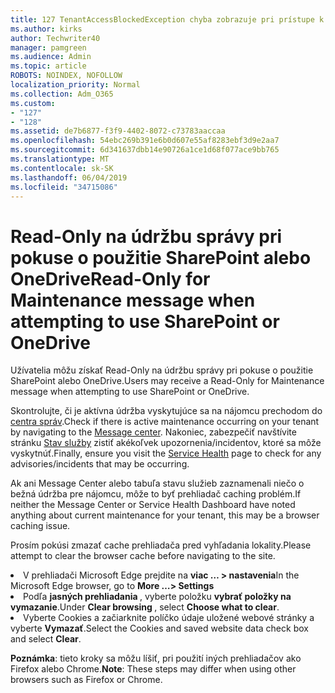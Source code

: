 ```yaml
---
title: 127 TenantAccessBlockedException chyba zobrazuje pri prístupe k e-mailu?
ms.author: kirks
author: Techwriter40
manager: pamgreen
ms.audience: Admin
ms.topic: article
ROBOTS: NOINDEX, NOFOLLOW
localization_priority: Normal
ms.collection: Adm_O365
ms.custom:
- "127"
- "128"
ms.assetid: de7b6877-f3f9-4402-8072-c73783aaccaa
ms.openlocfilehash: 54ebc269b391e6b0d607e55af8283ebf3d9e2aa7
ms.sourcegitcommit: 6d341637dbb14e90726a1ce1d68f077ace9bb765
ms.translationtype: MT
ms.contentlocale: sk-SK
ms.lasthandoff: 06/04/2019
ms.locfileid: "34715086"
---
```

# <a name="read-only-for-maintenance-message-when-attempting-to-use-sharepoint-or-onedrive"></a><span data-ttu-id="e8412-102">Read-Only na údržbu správy pri pokuse o použitie SharePoint alebo OneDrive</span><span class="sxs-lookup"><span data-stu-id="e8412-102">Read-Only for Maintenance message when attempting to use SharePoint or OneDrive</span></span>

<span data-ttu-id="e8412-103">Užívatelia môžu získať Read-Only na údržbu správy pri pokuse o použitie SharePoint alebo OneDrive.</span><span class="sxs-lookup"><span data-stu-id="e8412-103">Users may receive a Read-Only for Maintenance message when attempting to use SharePoint or OneDrive.</span></span>

<span data-ttu-id="e8412-104">Skontrolujte, či je aktívna údržba vyskytujúce sa na nájomcu prechodom do <a href="https://portal.office.com/adminportal/home#/MessageCenter">centra správ</a>.</span><span class="sxs-lookup"><span data-stu-id="e8412-104">Check if there is active maintenance occurring on your tenant by navigating to the <a href="https://portal.office.com/adminportal/home#/MessageCenter">Message center</a>.</span></span> <span data-ttu-id="e8412-105">Nakoniec, zabezpečiť navštívite stránku <a href="https://portal.office.com/adminportal/home#/servicehealth">Stav služby</a> zistiť akékoľvek upozornenia/incidentov, ktoré sa môže vyskytnúť.</span><span class="sxs-lookup"><span data-stu-id="e8412-105">Finally, ensure you visit the <a href="https://portal.office.com/adminportal/home#/servicehealth">Service Health</a> page to check for any advisories/incidents that may be occurring.</span></span>

<span data-ttu-id="e8412-106">Ak ani Message Center alebo tabuľa stavu služieb zaznamenali niečo o bežná údržba pre nájomcu, môže to byť prehliadač caching problém.</span><span class="sxs-lookup"><span data-stu-id="e8412-106">If neither the Message Center or Service Health Dashboard have noted anything about current maintenance for your tenant, this may be a browser caching issue.</span></span>

<span data-ttu-id="e8412-107">Prosím pokúsi zmazať cache prehliadača pred vyhľadania lokality.</span><span class="sxs-lookup"><span data-stu-id="e8412-107">Please attempt to clear the browser cache before navigating to the site.</span></span>

  <li><span data-ttu-id="e8412-108">V prehliadači Microsoft Edge prejdite na <strong>viac &hellip; &gt; nastavenia</strong></span><span class="sxs-lookup"><span data-stu-id="e8412-108">In the Microsoft Edge browser, go to <strong>More &hellip;&gt; Settings</strong></span></span></li>  <li><span data-ttu-id="e8412-109">Podľa <strong>jasných prehliadania </strong>, vyberte položku <strong>vybrať položky na vymazanie</strong>.</span><span class="sxs-lookup"><span data-stu-id="e8412-109">Under <strong>Clear browsing </strong>, select <strong>Choose what to clear</strong>.</span></span></li>  <li><span data-ttu-id="e8412-110">Vyberte Cookies a začiarknite políčko údaje uložené webové stránky a vyberte <strong>Vymazať</strong>.</span><span class="sxs-lookup"><span data-stu-id="e8412-110">Select the Cookies and saved website data check box and select <strong>Clear</strong>.</span></span></li>  </ol>  

<span data-ttu-id="e8412-111">**Poznámka**: tieto kroky sa môžu líšiť, pri použití iných prehliadačov ako Firefox alebo Chrome.</span><span class="sxs-lookup"><span data-stu-id="e8412-111">**Note**: These steps may differ when using other browsers such as Firefox or Chrome.</span></span>

